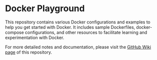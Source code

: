 # Docker Playground

This repository contains various Docker configurations and examples to help you get started with Docker. It includes sample Dockerfiles, docker-compose configurations, and other resources to facilitate learning and experimentation with Docker.

For more detailed notes and documentation, please visit the [GitHub Wiki page](../../wiki) of this repository.